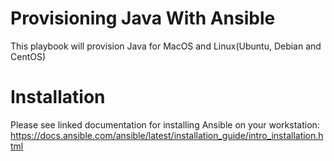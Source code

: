 # Provisioning Java With Ansible
This playbook will provision Java for MacOS and Linux(Ubuntu, Debian and CentOS)

# Installation
Please see linked documentation for installing Ansible on your workstation: https://docs.ansible.com/ansible/latest/installation_guide/intro_installation.html
